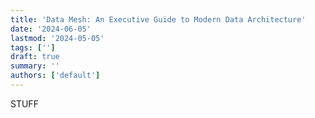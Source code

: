 ```yaml
---
title: 'Data Mesh: An Executive Guide to Modern Data Architecture'
date: '2024-06-05'
lastmod: '2024-05-05'
tags: ['']
draft: true
summary: ''
authors: ['default']
---
```


STUFF


